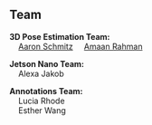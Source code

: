 ## Team
  **3D Pose Estimation Team:**  
&nbsp;&nbsp;&nbsp;&nbsp;[Aaron Schmitz](mailto:aaron.schmitz@cooper.edu)
&nbsp;&nbsp;&nbsp;&nbsp;[Amaan Rahman](mailto:amaan.rahman@cooper.edu)   
    
  **Jetson Nano Team:**  
&nbsp;&nbsp;&nbsp;&nbsp;Alexa Jakob  

  **Annotations Team:**  
&nbsp;&nbsp;&nbsp;&nbsp;Lucia Rhode  
&nbsp;&nbsp;&nbsp;&nbsp;Esther Wang  
    
